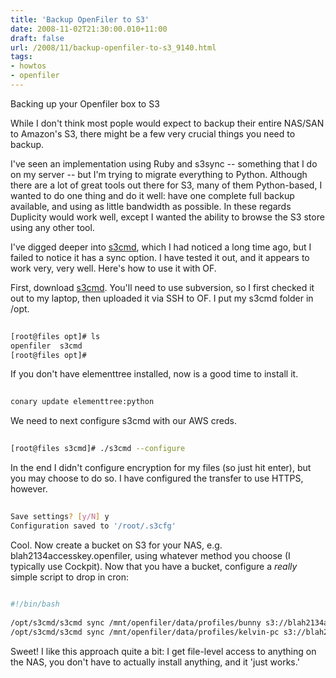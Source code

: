 ```yaml
---
title: 'Backup OpenFiler to S3'
date: 2008-11-02T21:30:00.010+11:00
draft: false
url: /2008/11/backup-openfiler-to-s3_9140.html
tags: 
- howtos
- openfiler
---
```


Backing up your Openfiler box to S3  
  

While I don't think most pople would expect to backup their entire NAS/SAN to Amazon's S3, there might be a few very crucial things you need to backup.

I've seen an implementation using Ruby and s3sync -- something that I do on my server -- but I'm trying to migrate everything to Python. Although there are a lot of great tools out there for S3, many of them Python-based, I wanted to do one thing and do it well: have one complete full backup available, and using as little bandwidth as possible. In these regards Duplicity would work well, except I wanted the ability to browse the S3 store using any other tool.

I've digged deeper into [s3cmd](http://s3tools.logix.cz/s3cmd), which I had noticed a long time ago, but I failed to notice it has a sync option. I have tested it out, and it appears to work very, very well. Here's how to use it with OF.

First, download [s3cmd](http://s3tools.logix.cz/download). You'll need to use subversion, so I first checked it out to my laptop, then uploaded it via SSH to OF. I put my s3cmd folder in /opt.

```bash
  
[root@files opt]# ls  
openfiler  s3cmd  
[root@files opt]#   

```  
  

If you don't have elementtree installed, now is a good time to install it.

```bash
  
conary update elementtree:python  

```  
  

We need to next configure s3cmd with our AWS creds.

```bash
  
[root@files s3cmd]# ./s3cmd --configure  

```  
  

In the end I didn't configure encryption for my files (so just hit enter), but you may choose to do so. I have configured the transfer to use HTTPS, however.

```bash
  
Save settings? [y/N] y  
Configuration saved to '/root/.s3cfg'  

```  
  

Cool. Now create a bucket on S3 for your NAS, e.g. blah2134accesskey.openfiler, using whatever method you choose (I typically use Cockpit). Now that you have a bucket, configure a *really* simple script to drop in cron:

```bash
  
#!/bin/bash  
  
/opt/s3cmd/s3cmd sync /mnt/openfiler/data/profiles/bunny s3://blah2134accesskey.openfiler/mnt/openfiler/data/profiles/bunny  
/opt/s3cmd/s3cmd sync /mnt/openfiler/data/profiles/kelvin-pc s3://blah2134accesskey.openfiler/mnt/openfiler/data/profiles/knicholson/kelvin-pc  

```  
  

Sweet! I like this approach quite a bit: I get file-level access to anything on the NAS, you don't have to actually install anything, and it 'just works.'